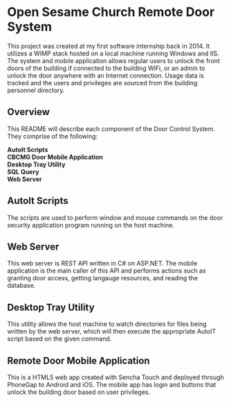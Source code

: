 # Open Sesame Church Remote Door System
This project was created at my first software internship back in 2014. It utilizes a WIMP stack hosted on a local machine running Windows and IIS. The system and mobile application allows regular users to unlock the front doors of the building if connected to the building WiFi, or an admin to unlock the door anywhere with an Internet connection. Usage data is tracked and the users and privileges are sourced from the building personnel directory. 

## Overview
This README will describe each component of the Door Control System. They comprise of the following:


**AutoIt Scripts  
CBCMG Door Mobile Application  
Desktop Tray Utility  
SQL Query  
Web Server**

## AutoIt Scripts
The scripts are used to perform window and mouse commands on the door security application program running on the host machine. 

## Web Server
This web server is REST API written in C# on ASP.NET. The mobile application is the main caller of this API and performs actions such as granting door access, getting langauge resources, and reading the database. 

## Desktop Tray Utility
This utility allows the host machine to watch directories for files being written by the web server, which will then execute the appropriate AutoIT script based on the given command.

## Remote Door Mobile Application
This is a HTML5 web app created with Sencha Touch and deployed through PhoneGap to Android and iOS. The mobile app has login and buttons that unlock the building door based on user privileges. 

